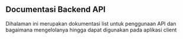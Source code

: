 ## Documentasi Backend API
Dihalaman ini merupakan dokumentasi list untuk penggunaan API dan bagaimana mengelolanya hingga dapat digunakan pada aplikasi client